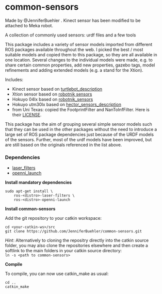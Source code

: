 # common-sensors

Made by @JenniferBuehler . Kinect sensor has been modified to be attached to Meka robot.

A collection of commonly used sensors: urdf files and a few tools 

This package includes a variety of sensor models imported from different ROS packages available throughout the web.
I picked the best / most suitable models and copied them to this package, so they are all available in one location.
Several changes to the individual models were made, e.g. to share certain common properties, add new properties, gazebo
tags, model refinements and adding extended models (e.g. a stand for the Xtion).

Includes: 

* Kinect sensor based on [turtlebot_description](http://wiki.ros.org/turtlebot_description)
* Xtion sensor based on [robotnik sensors](https://github.com/RobotnikAutomation/robotnik_sensors/)
* Hokuyo 04lx based on [robotnik_sensors](https://github.com/RobotnikAutomation/robotnik_sensors/)
* Hokuyo utm30lx based on [hector_sensors_description](http://wiki.ros.org/hector_sensors_description) 
* from Uni Texas: copied the FootprintFilter and NanToInfFilter. Here is their [LICENSE](https://github.com/utexas-bwi/segbot/blob/devel/LICENSE).

This package has the aim of grouping several simple sensor models such that they can be used in the other packages without
the need to introduce a large set of ROS package dependencies just because of the URDF models of the sensors.
Further, most of the urdf models have been improved, but are still based on the originals referenced in the list above.

### Dependencies

- [laser_filters](http://wiki.ros.org/laser_filters)
- [openni_launch](http://wiki.ros.org/openni_launch)


**Install mandatory dependencies**

```
sudo apt-get install \
    ros-<distro>-laser-filters \
    ros-<distro>-openni-launch
```

**Install common-sensors**

Add the git repository to your catkin workspace:

```
cd <your-catkin-ws>/src
git clone https://github.com/JenniferBuehler/common-sensors.git
```

*Hint*: Alternatively to cloning the repositry directly into the catkin source folder, you
may also clone the repositories elsewhere and then create a softlink to the main folders
in your catkin source directory:    
``ln -s <path to common-sensors>`` 

**Compile**
 
To compile, you can now use catkin\_make as usual:

```
cd ..
catkin_make
```
